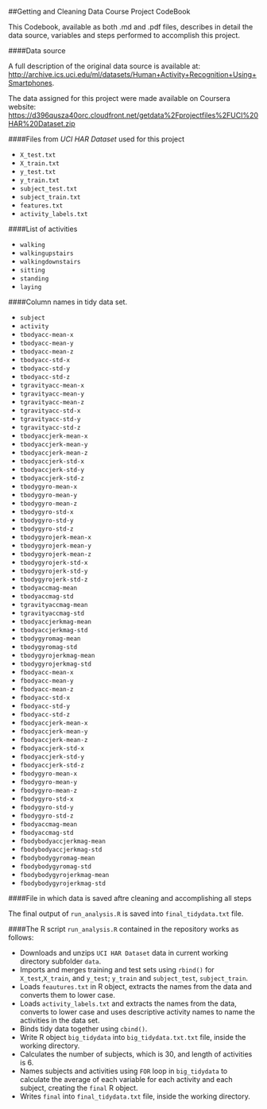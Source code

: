 ##Getting and Cleaning Data Course Project CodeBook

This Codebook, available as both .md and .pdf files, describes in detail the data source, variables and steps performed to accomplish this project.


####Data source

A full description of the original data source is available at: http://archive.ics.uci.edu/ml/datasets/Human+Activity+Recognition+Using+Smartphones.

The data assigned for this project were made available on Coursera website: https://d396qusza40orc.cloudfront.net/getdata%2Fprojectfiles%2FUCI%20HAR%20Dataset.zip 


####Files from *UCI HAR Dataset* used for this project

* `X_test.txt`
* `X_train.txt`
* `y_test.txt`
* `y_train.txt`
* `subject_test.txt`
* `subject_train.txt`
* `features.txt`
* `activity_labels.txt`


####List of activities

* `walking`
* `walkingupstairs`
* `walkingdownstairs`
* `sitting`
* `standing`
* `laying`


####Column names in tidy data set.

* `subject`
* `activity`
* `tbodyacc-mean-x`
* `tbodyacc-mean-y`
* `tbodyacc-mean-z`
* `tbodyacc-std-x`
* `tbodyacc-std-y`
* `tbodyacc-std-z`
* `tgravityacc-mean-x`
* `tgravityacc-mean-y`
* `tgravityacc-mean-z`
* `tgravityacc-std-x`
* `tgravityacc-std-y`
* `tgravityacc-std-z`
* `tbodyaccjerk-mean-x`
* `tbodyaccjerk-mean-y`
* `tbodyaccjerk-mean-z`
* `tbodyaccjerk-std-x`
* `tbodyaccjerk-std-y`
* `tbodyaccjerk-std-z`
* `tbodygyro-mean-x`
* `tbodygyro-mean-y`
* `tbodygyro-mean-z`
* `tbodygyro-std-x`
* `tbodygyro-std-y`
* `tbodygyro-std-z`
* `tbodygyrojerk-mean-x`
* `tbodygyrojerk-mean-y`
* `tbodygyrojerk-mean-z`
* `tbodygyrojerk-std-x`
* `tbodygyrojerk-std-y`
* `tbodygyrojerk-std-z`
* `tbodyaccmag-mean`
* `tbodyaccmag-std`
* `tgravityaccmag-mean`
* `tgravityaccmag-std`
* `tbodyaccjerkmag-mean`
* `tbodyaccjerkmag-std`
* `tbodygyromag-mean`
* `tbodygyromag-std`
* `tbodygyrojerkmag-mean`
* `tbodygyrojerkmag-std`
* `fbodyacc-mean-x`
* `fbodyacc-mean-y`
* `fbodyacc-mean-z`
* `fbodyacc-std-x`
* `fbodyacc-std-y`
* `fbodyacc-std-z`
* `fbodyaccjerk-mean-x`
* `fbodyaccjerk-mean-y`
* `fbodyaccjerk-mean-z`
* `fbodyaccjerk-std-x`
* `fbodyaccjerk-std-y`
* `fbodyaccjerk-std-z`
* `fbodygyro-mean-x`
* `fbodygyro-mean-y`
* `fbodygyro-mean-z`
* `fbodygyro-std-x`
* `fbodygyro-std-y`
* `fbodygyro-std-z`
* `fbodyaccmag-mean`
* `fbodyaccmag-std`
* `fbodybodyaccjerkmag-mean`
* `fbodybodyaccjerkmag-std`
* `fbodybodygyromag-mean`
* `fbodybodygyromag-std`
* `fbodybodygyrojerkmag-mean`
* `fbodybodygyrojerkmag-std`


####File in which data is saved aftre cleaning and accomplishing all steps

The final output of `run_analysis.R` is saved into `final_tidydata.txt` file.


####The R script `run_analysis.R` contained in the repository works as follows:

* Downloads and unzips `UCI HAR Dataset` data in current working directory subfolder `data`. 
* Imports and merges training and test sets using `rbind()` for `X_test`,`X_train`, and `y_test`; `y_train` and `subject_test`, `subject_train`.
* Loads `feautures.txt` in R object, extracts the names from the data and converts them to lower case.
* Loads `activity_labels.txt` and extracts the names from the data, converts to lower case and uses descriptive activity names to name the activities in the data set.
* Binds tidy data together using `cbind()`.
* Write R object `big_tidydata` into `big_tidydata.txt.txt` file, inside the working directory.
* Calculates the number of subjects, which is 30, and length of activities is 6.
* Names subjects and activities using `FOR` loop in `big_tidydata` to calculate the average of each variable for each activity and each subject, creating the `final` R object.
* Writes `final` into `final_tidydata.txt` file, inside the working directory.
